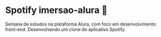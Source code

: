 # Spotify imersao-alura 🚀
Semana de estudos na plataforma Alura, com foco em desenvolvimento front-end.
Desenvolvendo um clone do aplicativo Spotify. 
